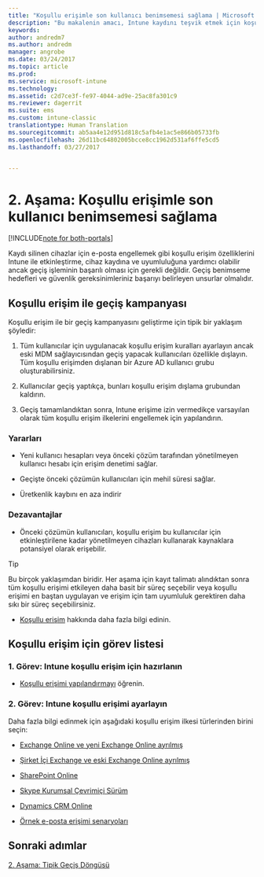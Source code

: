 ```yaml
---
title: "Koşullu erişimle son kullanıcı benimsemesi sağlama | Microsoft Docs"
description: "Bu makalenin amacı, Intune kaydını teşvik etmek için koşullu erişimden nasıl yararlanılacağına ilişkin öngörüler sağlamaktır."
keywords: 
author: andredm7
ms.author: andredm
manager: angrobe
ms.date: 03/24/2017
ms.topic: article
ms.prod: 
ms.service: microsoft-intune
ms.technology: 
ms.assetid: c2d7ce3f-fe97-4044-ad9e-25ac8fa301c9
ms.reviewer: dagerrit
ms.suite: ems
ms.custom: intune-classic
translationtype: Human Translation
ms.sourcegitcommit: ab5aa4e12d951d818c5afb4e1ac5e866b05733fb
ms.openlocfilehash: 26d11bc64802005bcce8cc1962d531af6ffe5cd5
ms.lasthandoff: 03/27/2017


---
```


# <a name="phase-2-drive-end-user-adoption-with-conditional-access"></a>2. Aşama: Koşullu erişimle son kullanıcı benimsemesi sağlama

[!INCLUDE[note for both-portals](../includes/note-for-both-portals.md)]

Kaydı silinen cihazlar için e-posta engellemek gibi koşullu erişim özelliklerini Intune ile etkinleştirme, cihaz kaydına ve uyumluluğuna yardımcı olabilir ancak geçiş işleminin başarılı olması için gerekli değildir. Geçiş benimseme hedefleri ve güvenlik gereksinimleriniz başarıyı belirleyen unsurlar olmalıdır.

## <a name="migration-campaign-with-conditional-access"></a>Koşullu erişim ile geçiş kampanyası

Koşullu erişim ile bir geçiş kampanyasını geliştirme için tipik bir yaklaşım şöyledir:

1.  Tüm kullanıcılar için uygulanacak koşullu erişim kuralları ayarlayın ancak eski MDM sağlayıcısından geçiş yapacak kullanıcıları özellikle dışlayın. Tüm koşullu erişimden dışlanan bir Azure AD kullanıcı grubu oluşturabilirsiniz.

2.  Kullanıcılar geçiş yaptıkça, bunları koşullu erişim dışlama grubundan kaldırın.

3.  Geçiş tamamlandıktan sonra, Intune erişime izin vermedikçe varsayılan olarak tüm koşullu erişim ilkelerini engellemek için yapılandırın.

### <a name="advantages"></a>Yararları

-   Yeni kullanıcı hesapları veya önceki çözüm tarafından yönetilmeyen kullanıcı hesabı için erişim denetimi sağlar.

-   Geçişte önceki çözümün kullanıcıları için mehil süresi sağlar.

-   Üretkenlik kaybını en aza indirir

### <a name="disadvantages"></a>Dezavantajlar

-   Önceki çözümün kullanıcıları, koşullu erişim bu kullanıcılar için etkinleştirilene kadar yönetilmeyen cihazları kullanarak kaynaklara potansiyel olarak erişebilir.

> [!TIP] 
> Bu birçok yaklaşımdan biridir. Her aşama için kayıt talimatı alındıktan sonra tüm koşullu erişimi etkileyen daha basit bir süreç seçebilir veya koşullu erişimi en baştan uygulayan ve erişim için tam uyumluluk gerektiren daha sıkı bir süreç seçebilirsiniz.

-   [Koşullu erişim](https://docs.microsoft.com/intune-azure/conditional-access/what-is-conditional-access) hakkında daha fazla bilgi edinin.

## <a name="task-list-for-conditional-access"></a>Koşullu erişim için görev listesi

### <a name="task-1-get-ready-for-intune-conditional-access"></a>1. Görev: Intune koşullu erişim için hazırlanın

-   [Koşullu erişimi yapılandırmayı](https://docs.microsoft.com/intune/deploy-use/restrict-access-to-email-and-o365-services-with-microsoft-intune) öğrenin.

### <a name="task-2-setup-intune-conditional-access"></a>2. Görev: Intune koşullu erişimi ayarlayın

Daha fazla bilgi edinmek için aşağıdaki koşullu erişim ilkesi türlerinden birini seçin:

-   [Exchange Online ve yeni Exchange Online ayrılmış](https://docs.microsoft.com/intune/deploy-use/restrict-access-to-exchange-online-with-microsoft-intune)

-   [Şirket İçi Exchange ve eski Exchange Online ayrılmış](https://docs.microsoft.com/intune/deploy-use/restrict-access-to-exchange-onpremises-with-microsoft-intune)

-   [SharePoint Online](https://docs.microsoft.com/intune/deploy-use/restrict-access-to-sharepoint-online-with-microsoft-intune)

-   [Skype Kurumsal Çevrimiçi Sürüm](https://docs.microsoft.com/intune/deploy-use/restrict-access-to-skype-for-business-online-with-microsoft-intune)

-   [Dynamics CRM Online](https://docs.microsoft.com/intune/deploy-use/restrict-access-to-dynamics-crm-online-with-microsoft-intune)

-   [Örnek e-posta erişimi senaryoları](https://docs.microsoft.com/intune/deploy-use/restrict-email-access-example-scenarios)

## <a name="next-steps"></a>Sonraki adımlar

[2. Aşama: Tipik Geçiş Döngüsü](https://docs.microsoft.com/intune/plan-design/migration-phase2-typical-migration-cycle)

